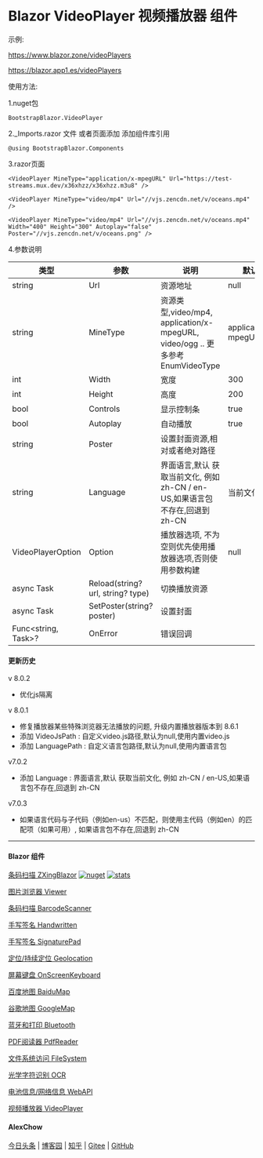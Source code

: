 # Blazor VideoPlayer 视频播放器 组件  


示例:

https://www.blazor.zone/videoPlayers

https://blazor.app1.es/videoPlayers

使用方法:

1.nuget包

```BootstrapBlazor.VideoPlayer```

2._Imports.razor 文件 或者页面添加 添加组件库引用

```@using BootstrapBlazor.Components```


3.razor页面
```
<VideoPlayer MineType="application/x-mpegURL" Url="https://test-streams.mux.dev/x36xhzz/x36xhzz.m3u8" />

<VideoPlayer MineType="video/mp4" Url="//vjs.zencdn.net/v/oceans.mp4" />

<VideoPlayer MineType="video/mp4" Url="//vjs.zencdn.net/v/oceans.mp4" Width="400" Height="300" Autoplay="false" Poster="//vjs.zencdn.net/v/oceans.png" />

```

4.参数说明

|  类型   |  参数   | 说明  | 默认值  | 
|  ----  |  ----  | ----  | ----  | 
| string | Url  | 资源地址 | null | 
| string | MineType  | 资源类型,video/mp4, application/x-mpegURL, video/ogg .. 更多参考 EnumVideoType | application/x-mpegURL | 
| int | Width  | 宽度 | 300 | 
| int | Height  | 高度 | 200 | 
| bool | Controls  | 显示控制条 | true | 
| bool | Autoplay  | 自动播放 | true | 
| string | Poster  | 设置封面资源,相对或者绝对路径 |  | 
| string | Language  | 界面语言,默认 获取当前文化, 例如 zh-CN / en-US,如果语言包不存在,回退到 zh-CN | 当前文化 | 
| VideoPlayerOption | Option  | 播放器选项, 不为空则优先使用播放器选项,否则使用参数构建 | null | 
| async Task |  Reload(string? url, string? type) | 切换播放资源 | |
| async Task |  SetPoster(string? poster) | 设置封面 | |
| Func&lt;string, Task&gt;? |  OnError | 错误回调 |

#### 更新历史

v 8.0.2
- 优化js隔离

v 8.0.1
- 修复播放器某些特殊浏览器无法播放的问题, 升级内置播放器版本到 8.6.1
- 添加 VideoJsPath : 自定义video.js路径,默认为null,使用内置video.js
- 添加 LanguagePath : 自定义语言包路径,默认为null,使用内置语言包

v7.0.2 
- 添加 Language : 界面语言,默认 获取当前文化, 例如 zh-CN / en-US,如果语言包不存在,回退到 zh-CN 

v7.0.3 
- 如果语言代码与子代码（例如en-us）不匹配，则使用主代码（例如en）的匹配项（如果可用）, 如果语言包不存在,回退到 zh-CN 

---
#### Blazor 组件

[条码扫描 ZXingBlazor](https://www.nuget.org/packages/ZXingBlazor#readme-body-tab)
[![nuget](https://img.shields.io/nuget/v/ZXingBlazor.svg?style=flat-square)](https://www.nuget.org/packages/ZXingBlazor) 
[![stats](https://img.shields.io/nuget/dt/ZXingBlazor.svg?style=flat-square)](https://www.nuget.org/stats/packages/ZXingBlazor?groupby=Version)

[图片浏览器 Viewer](https://www.nuget.org/packages/BootstrapBlazor.Viewer#readme-body-tab)
  
[条码扫描 BarcodeScanner](Densen.Component.Blazor/BarcodeScanner.md)
   
[手写签名 Handwritten](Densen.Component.Blazor/Handwritten.md)

[手写签名 SignaturePad](https://www.nuget.org/packages/BootstrapBlazor.SignaturePad#readme-body-tab)

[定位/持续定位 Geolocation](https://www.nuget.org/packages/BootstrapBlazor.Geolocation#readme-body-tab)

[屏幕键盘 OnScreenKeyboard](https://www.nuget.org/packages/BootstrapBlazor.OnScreenKeyboard#readme-body-tab)

[百度地图 BaiduMap](https://www.nuget.org/packages/BootstrapBlazor.BaiduMap#readme-body-tab)

[谷歌地图 GoogleMap](https://www.nuget.org/packages/BootstrapBlazor.Maps#readme-body-tab)

[蓝牙和打印 Bluetooth](https://www.nuget.org/packages/BootstrapBlazor.Bluetooth#readme-body-tab)

[PDF阅读器 PdfReader](https://www.nuget.org/packages/BootstrapBlazor.PdfReader#readme-body-tab)

[文件系统访问 FileSystem](https://www.nuget.org/packages/BootstrapBlazor.FileSystem#readme-body-tab)

[光学字符识别 OCR](https://www.nuget.org/packages/BootstrapBlazor.OCR#readme-body-tab)

[电池信息/网络信息 WebAPI](https://www.nuget.org/packages/BootstrapBlazor.WebAPI#readme-body-tab)

[视频播放器 VideoPlayer](https://www.nuget.org/packages/BootstrapBlazor.VideoPlayer#readme-body-tab)

#### AlexChow

[今日头条](https://www.toutiao.com/c/user/token/MS4wLjABAAAAGMBzlmgJx0rytwH08AEEY8F0wIVXB2soJXXdUP3ohAE/?) | [博客园](https://www.cnblogs.com/densen2014) | [知乎](https://www.zhihu.com/people/alex-chow-54) | [Gitee](https://gitee.com/densen2014) | [GitHub](https://github.com/densen2014)

